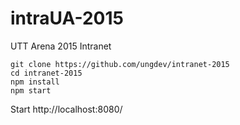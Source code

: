 # intraUA-2015
UTT Arena 2015 Intranet

```
git clone https://github.com/ungdev/intranet-2015
cd intranet-2015
npm install
npm start
```

Start http://localhost:8080/
